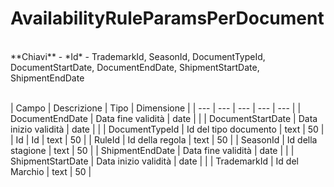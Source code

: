 # AvailabilityRuleParamsPerDocument

<br>
**Chiavi**
- *Id*
- TrademarkId, SeasonId, DocumentTypeId, DocumentStartDate, DocumentEndDate, ShipmentStartDate, ShipmentEndDate
<br><br>

| Campo | Descrizione | Tipo | Dimensione | 
| --- | --- | --- | --- | --- |
| DocumentEndDate | Data fine validità | date |  |
| DocumentStartDate | Data inizio validità | date |  |
| DocumentTypeId | Id del tipo documento | text | 50 |
| Id | Id | text | 50 |
| RuleId | Id della regola | text | 50 |
| SeasonId | Id della stagione | text | 50 |
| ShipmentEndDate | Data fine validità | date |  |
| ShipmentStartDate | Data inizio validità | date |  |
| TrademarkId | Id del Marchio | text | 50 |

